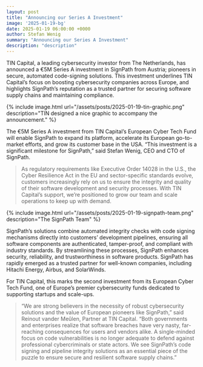 ```yaml
---
layout: post
title: "Announcing our Series A Investment"
image: '2025-01-19-bg'
date: 2025-01-19 06:00:00 +0000
author: Stefan Wenig
summary: "Announcing our Series A Investment"
description: "description"
---
```


TIN Capital, a leading cybersecurity investor from The Netherlands, has announced a €5M Series A investment in SignPath from Austria; pioneers in secure, automated code-signing solutions. This investment underlines TIN Capital’s focus on boosting cybersecurity companies across Europe, and highlights SignPath’s reputation as a trusted partner for securing software supply chains and maintaining compliance. 


{% include image.html url="/assets/posts/2025-01-19-tin-graphic.png" description="TIN designed a nice graphic to accompany the announcement." %}


The €5M Series A investment from TIN Capital’s European Cyber Tech Fund will enable SignPath to expand its platform, accelerate its European go-to-market efforts, and grow its customer base in the USA. “This investment is a significant milestone for SignPath,” said Stefan Wenig, CEO and CTO of SignPath. 

> As regulatory requirements like Executive Order 14028 in the U.S., the Cyber Resilience Act in the EU and sector-specific standards evolve, customers increasingly rely on us to ensure the integrity and quality of their software development and security processes. With TIN Capital’s support, we’re positioned to grow our team and scale operations to keep up with demand.

{% include image.html url="/assets/posts/2025-01-19-signpath-team.png" description="The SignPath Team" %}

SignPath’s solutions combine automated integrity checks with code signing mechanisms directly into customers’ development pipelines, ensuring all software components are authenticated, tamper-proof, and compliant with industry standards. By streamlining these processes, SignPath enhances security, reliability, and trustworthiness in software products. SignPath has rapidly emerged as a trusted partner for well-known companies, including Hitachi Energy, Airbus, and SolarWinds.

For TIN Capital, this marks the second investment from its European Cyber Tech Fund, one of Europe’s premier cybersecurity funds dedicated to supporting startups and scale-ups. 

<!-- {% include image.html url="/assets/posts/2025-01-19-reinout.png" description="Reinout vander Meulen" %} -->

> “We are strong believers in the necessity of robust cybersecurity solutions and the value of European pioneers like SignPath,” said Reinout vander Meûlen, Partner at TIN Capital. “Both governments and enterprises realize that software breaches have very nasty, far-reaching consequences for users and vendors alike. A single-minded focus on code vulnerabilities is no longer adequate to defend against professional cybercriminals or state actors. We see SignPath’s code signing and pipeline integrity solutions as an essential piece of the puzzle to ensure secure and resilient software supply chains.”